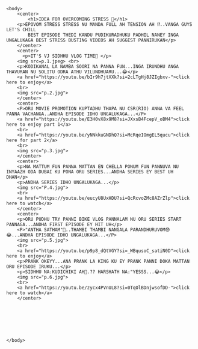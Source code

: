 <DOCT PE html>
<html>
    <head>
    <title>OVERCOME STRESS</title>
    <link rel="icon" href="logo.png">
    </head>
    
    <body>
        <center>
            <h1>IDEA FOR OVERCOMING STRESS 📅</h1>
        <p>EPOVOM STRESS STRESS NU MANDA FULL AH TENSION AH ⁉️..VANGA GUYS LET'S CHILL
            BEST EPISODE THEDI KANDU PUDIKURADHUKU PADHIL NANEY INGA UNGALUKAGA BEST STRESS BUSTING VIDEOS AH SUGGEST PANNIRUKAN</p>
        </center>
        <center>
          <p>IT'S VJ SIDHHU VLOG TIME🤙 </p>           
        <img src=p.1.jpeg> <br>
        <p>KODIKANAL LA NAMBA SOORI NA PANNA FUN...INGA IRUNDHU ANGA THAVURAN NU SOLITU ODRA ATHU VILUNDHUARU...😂</p>
        <a href="https://youtu.be/bIr9h7jtXXk?si=2cLTgHj8JZIgbxv-">click here to enjoy</a>
        <br>
        <img src="p.2.jpg">
        </center>
        <center>
        <P>ORU MOVIE PROMOTION KUPTADHU THAPA NU CSR(RIO) ANNA VA FEEL PANNA VACHANGA..ANDHA EPISODE IDHO UNGALUKAGA...</P>
        <a href="https://youtu.be/E3H0vX8x9M8?si=JXxsB4FcepV_oBM4">click here to enjoy part 1</a>
        <br>
        <a href="https://youtu.be/yNNkkuGNDhQ?si=McRqeIOmgEL5qucu">click here for part 2</a>
        <br>
        <img src="p.3.jpg">
        </center>
        <center>
        <p>NA MATTUM FUN PANNA MATTAN EN CHELLA PONUM FUN PANNUVA NU INYAAZH ODA DUBAI KU PONA ORU SERIES...ANDHA SERIES EY BEST UH DHAN</p>
        <p>ANDHA SERIES IDHO UNGALUKAGA...</p>
        <img src="P.4.jpg">
        <br>
        <a href="https://youtu.be/eucyU8UxHDU?si=QcRcvoZMc8AZrZlp">click here to watch</a>
        </center>
        <center>
        <p>ORU PUDHU TRY PANNI BIKE VLOG PANNALAM NU ORU SERIES START PANNAGA...ANDHA FIRST EPISODE EY HIT UH</p>
        <P>"ANTHA SATHAM"🤣..THAMBI THAMBI NANGALA PARANDHURUVOM😎😂...ANDHA EPISODE IDHO UNGALUKAGA...</P>
        <img src="p.5.jpg">
        <br>
        <a href="https://youtu.be/p9p8_dQtVGY?si=_WBqusoC_satiN0D">click here to enjoy</a>
        <p>PRANK OKEYY...ANA PRANK LA KING KU EY PRANK PANNI DOKA MATTAN ORU EPISODE IRUKU...</p>
        <p>SIDHHU NA:KUDICHIKI AH🤨.?? HARSHATH NA:"YESSS...😂</p>
        <img src="p.6.jpg">
        <br>
        <a href="https://youtu.be/zycx4PVnUL8?si=0TqOlBDnjwsofDD-">click here to watch</a>
        </center>


        



    
    </body>



</html>
